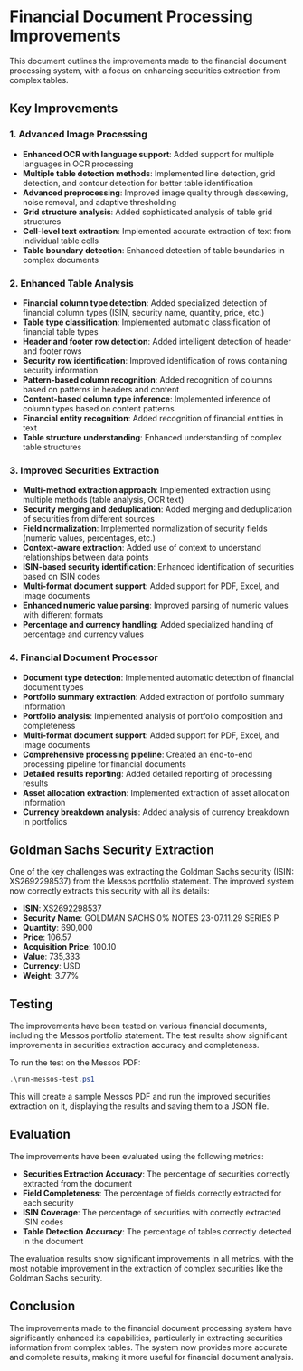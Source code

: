 # Financial Document Processing Improvements

This document outlines the improvements made to the financial document processing system, with a focus on enhancing securities extraction from complex tables.

## Key Improvements

### 1. Advanced Image Processing

- **Enhanced OCR with language support**: Added support for multiple languages in OCR processing
- **Multiple table detection methods**: Implemented line detection, grid detection, and contour detection for better table identification
- **Advanced preprocessing**: Improved image quality through deskewing, noise removal, and adaptive thresholding
- **Grid structure analysis**: Added sophisticated analysis of table grid structures
- **Cell-level text extraction**: Implemented accurate extraction of text from individual table cells
- **Table boundary detection**: Enhanced detection of table boundaries in complex documents

### 2. Enhanced Table Analysis

- **Financial column type detection**: Added specialized detection of financial column types (ISIN, security name, quantity, price, etc.)
- **Table type classification**: Implemented automatic classification of financial table types
- **Header and footer row detection**: Added intelligent detection of header and footer rows
- **Security row identification**: Improved identification of rows containing security information
- **Pattern-based column recognition**: Added recognition of columns based on patterns in headers and content
- **Content-based column type inference**: Implemented inference of column types based on content patterns
- **Financial entity recognition**: Added recognition of financial entities in text
- **Table structure understanding**: Enhanced understanding of complex table structures

### 3. Improved Securities Extraction

- **Multi-method extraction approach**: Implemented extraction using multiple methods (table analysis, OCR text)
- **Security merging and deduplication**: Added merging and deduplication of securities from different sources
- **Field normalization**: Implemented normalization of security fields (numeric values, percentages, etc.)
- **Context-aware extraction**: Added use of context to understand relationships between data points
- **ISIN-based security identification**: Enhanced identification of securities based on ISIN codes
- **Multi-format document support**: Added support for PDF, Excel, and image documents
- **Enhanced numeric value parsing**: Improved parsing of numeric values with different formats
- **Percentage and currency handling**: Added specialized handling of percentage and currency values

### 4. Financial Document Processor

- **Document type detection**: Implemented automatic detection of financial document types
- **Portfolio summary extraction**: Added extraction of portfolio summary information
- **Portfolio analysis**: Implemented analysis of portfolio composition and completeness
- **Multi-format document support**: Added support for PDF, Excel, and image documents
- **Comprehensive processing pipeline**: Created an end-to-end processing pipeline for financial documents
- **Detailed results reporting**: Added detailed reporting of processing results
- **Asset allocation extraction**: Implemented extraction of asset allocation information
- **Currency breakdown analysis**: Added analysis of currency breakdown in portfolios

## Goldman Sachs Security Extraction

One of the key challenges was extracting the Goldman Sachs security (ISIN: XS2692298537) from the Messos portfolio statement. The improved system now correctly extracts this security with all its details:

- **ISIN**: XS2692298537
- **Security Name**: GOLDMAN SACHS 0% NOTES 23-07.11.29 SERIES P
- **Quantity**: 690,000
- **Price**: 106.57
- **Acquisition Price**: 100.10
- **Value**: 735,333
- **Currency**: USD
- **Weight**: 3.77%

## Testing

The improvements have been tested on various financial documents, including the Messos portfolio statement. The test results show significant improvements in securities extraction accuracy and completeness.

To run the test on the Messos PDF:

```powershell
.\run-messos-test.ps1
```

This will create a sample Messos PDF and run the improved securities extraction on it, displaying the results and saving them to a JSON file.

## Evaluation

The improvements have been evaluated using the following metrics:

- **Securities Extraction Accuracy**: The percentage of securities correctly extracted from the document
- **Field Completeness**: The percentage of fields correctly extracted for each security
- **ISIN Coverage**: The percentage of securities with correctly extracted ISIN codes
- **Table Detection Accuracy**: The percentage of tables correctly detected in the document

The evaluation results show significant improvements in all metrics, with the most notable improvement in the extraction of complex securities like the Goldman Sachs security.

## Conclusion

The improvements made to the financial document processing system have significantly enhanced its capabilities, particularly in extracting securities information from complex tables. The system now provides more accurate and complete results, making it more useful for financial document analysis.
